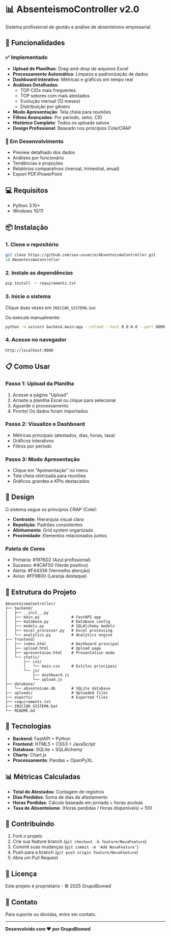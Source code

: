 # 📊 AbsenteismoController v2.0

Sistema profissional de gestão e análise de absenteísmo empresarial.

## 🚀 Funcionalidades

### ✅ Implementado

- **Upload de Planilhas**: Drag-and-drop de arquivos Excel
- **Processamento Automático**: Limpeza e padronização de dados
- **Dashboard Interativo**: Métricas e gráficos em tempo real
- **Análises Detalhadas**: 
  - TOP CIDs mais frequentes
  - TOP setores com mais atestados
  - Evolução mensal (12 meses)
  - Distribuição por gênero
- **Modo Apresentação**: Tela cheia para reuniões
- **Filtros Avançados**: Por período, setor, CID
- **Histórico Completo**: Todos os uploads salvos
- **Design Profissional**: Baseado nos princípios Cole/CRAP

### 🔨 Em Desenvolvimento

- Preview detalhado dos dados
- Análises por funcionário
- Tendências e projeções
- Relatórios comparativos (mensal, trimestral, anual)
- Export PDF/PowerPoint

## 💻 Requisitos

- Python 3.10+
- Windows 10/11

## 📦 Instalação

### 1. Clone o repositório
```bash
git clone https://github.com/seu-usuario/AbsenteismoController.git
cd AbsenteismoController
```

### 2. Instale as dependências
```bash
pip install -r requirements.txt
```

### 3. Inicie o sistema
Clique duas vezes em `INICIAR_SISTEMA.bat`

Ou execute manualmente:
```bash
python -m uvicorn backend.main:app --reload --host 0.0.0.0 --port 8000
```

### 4. Acesse no navegador
```
http://localhost:8000
```

## 📋 Como Usar

### Passo 1: Upload da Planilha
1. Acesse a página "Upload"
2. Arraste a planilha Excel ou clique para selecionar
3. Aguarde o processamento
4. Pronto! Os dados foram importados

### Passo 2: Visualize o Dashboard
- Métricas principais (atestados, dias, horas, taxa)
- Gráficos interativos
- Filtros por período

### Passo 3: Modo Apresentação
- Clique em "Apresentação" no menu
- Tela cheia otimizada para reuniões
- Gráficos grandes e KPIs destacados

## 🎨 Design

O sistema segue os princípios CRAP (Cole):
- **Contraste**: Hierarquia visual clara
- **Repetição**: Padrões consistentes
- **Alinhamento**: Grid system organizado
- **Proximidade**: Elementos relacionados juntos

### Paleta de Cores
- Primária: #1976D2 (Azul profissional)
- Sucesso: #4CAF50 (Verde positivo)
- Alerta: #F44336 (Vermelho atenção)
- Aviso: #FF9800 (Laranja destaque)

## 📁 Estrutura do Projeto

```
AbsenteismoController/
├── backend/
│   ├── __init__.py
│   ├── main.py              # FastAPI app
│   ├── database.py          # Database config
│   ├── models.py            # SQLAlchemy models
│   ├── excel_processor.py   # Excel processing
│   └── analytics.py         # Analytics engine
├── frontend/
│   ├── index.html           # Dashboard principal
│   ├── upload.html          # Upload page
│   ├── apresentacao.html    # Presentation mode
│   └── static/
│       ├── css/
│       │   └── main.css     # Estilos principais
│       └── js/
│           ├── dashboard.js
│           └── upload.js
├── database/
│   └── absenteismo.db       # SQLite database
├── uploads/                 # Uploaded files
├── exports/                 # Exported files
├── requirements.txt
├── INICIAR_SISTEMA.bat
└── README.md
```

## 🔧 Tecnologias

- **Backend**: FastAPI + Python
- **Frontend**: HTML5 + CSS3 + JavaScript
- **Database**: SQLite + SQLAlchemy
- **Charts**: Chart.js
- **Processamento**: Pandas + OpenPyXL

## 📊 Métricas Calculadas

- **Total de Atestados**: Contagem de registros
- **Dias Perdidos**: Soma de dias de afastamento
- **Horas Perdidas**: Cálculo baseado em jornada + horas avulsas
- **Taxa de Absenteísmo**: (Horas perdidas / Horas disponíveis) × 100

## 🤝 Contribuindo

1. Fork o projeto
2. Crie sua feature branch (`git checkout -b feature/NovaFeature`)
3. Commit suas mudanças (`git commit -m 'Add NovaFeature'`)
4. Push para a branch (`git push origin feature/NovaFeature`)
5. Abra um Pull Request

## 📝 Licença

Este projeto é proprietário - © 2025 GrupoBiomed

## 📧 Contato

Para suporte ou dúvidas, entre em contato.

---

**Desenvolvido com ❤️ por GrupoBiomed**
